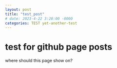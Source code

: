 ```yaml
---
layout: post
title: "test_post"
# date: 2023-4-22 3:20:00 -0000
categories: TEST yet-another-test
---
```


# test for github page posts

where should this page show on?
